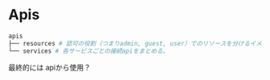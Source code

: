 # Apis

```sh
apis
├── resources # 認可の役割（つまりadmin, guest, user）でのリソースを分けるイメージ。servicesから各resourceによって接続するapiを選定
└── services # 各サービスごとの接続apiをまとめる。
```

最終的には
apiから使用？